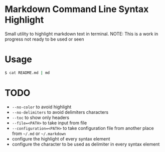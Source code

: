 # Markdown Command Line Syntax Highlight
Small utility to highlight markdown text in terminal. NOTE: This is a work in progress not ready to be used or seen

# Usage
```sh
$ cat README.md | md
```

# TODO
* `--no-color` to avoid highlight
* `--no-delimiters` to avoid delimiters characters
* `--toc` to show only headers
* `--file=<PATH>` to take input from file
* `--configuration=<PATH>` to take configuration file from another place from `~/.md` or `~/.markdown`
* configure the highlight of every syntax element
* configure the character to be used as delimiter in every syntax element
